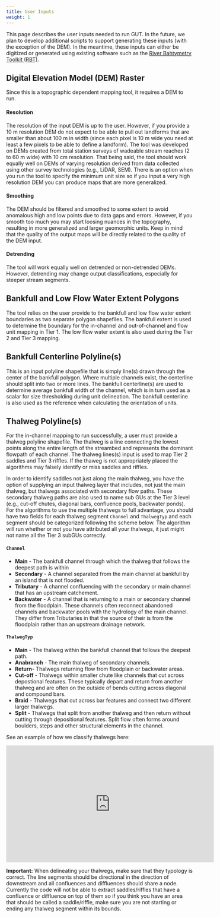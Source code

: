 ```yaml
---
title: User Inputs
weight: 1
---
```


This page describes the user inputs needed to run GUT.  In the future, we plan to develop additional scripts to support generating these inputs (with the exception of the DEM).  In the meantime, these inputs can either be digitized or generated using existing software such as the [River Bahtymetry Toolkit (RBT)](https://essa.com/explore-essa/tools/river-bathymetry-toolkit-rbt/).  


## Digital Elevation Model (DEM) Raster

Since this is a topographic dependent mapping tool, it requires a DEM to run.   

#### Resolution

The resolution of the input DEM is up to the user.  However, if you provide a 10 m resolution DEM do not expect to be able to pull out landforms that are smaller than about 100 m in width (since each pixel is 10 m wide you need at least a few pixels to be able to define a landform).  The tool was developed on DEMs created from total station surveys of wadeable stream reaches (2 to 60 m wide) with 10 cm resolution.  That being said, the tool should work equally well on DEMs of varying resolution derived from data collected using other survey technologies (e.g., LiDAR, SEM). There is an option when you run the tool to specify the minimum unit size so if you input a very high resolution DEM you can produce maps that are more generalized.

#### Smoothing

The DEM should be filtered and smoothed to some extent to avoid anomalous high and low points due to data gaps and errors.  However, if you smooth too much you may start loosing nuances in the topography, resulting in more generalized and larger geomorphic units.  Keep in mind that the quality of the output maps will be directly related to the quality of the DEM input.

#### Detrending

The tool will work equally well on detrended or non-detrended DEMs.  However, detrending may change output classifications, especially for steeper stream segments. 

## Bankfull and Low Flow Water Extent Polygons

The tool relies on the user provide to the bankfull and low flow water extent boundaries as two separate polygon shapefiles. The bankfull extent is used to determine the boundary for the in-channel and out-of-channel and flow unit mapping in Tier 1.  The low flow water extent is also used during the Tier 2 and Tier 3 mapping.

## Bankfull Centerline Polyline(s)

This is an input polyline shapefile that is simply line(s) drawn through the center of the bankfull polygon.  Where multiple channels exist, the centerline should split into two or more lines.  The bankfull centerline(s) are used to determine average bankfull width of the channel, which is in turn used as a scalar for size thresholding during unit delineation.  The bankfull centerline is also used as the reference when calculating the orientation of units.

## Thalweg Polyline(s)

For the in-channel mapping to run successfully, a user must provide a thalweg polyline shapefile.  The thalweg is a line connecting the lowest points along the entire length of the streambed and represents the dominant flowpath of each channel. The thalweg lines(s) input is used to map Tier 2 saddles and Tier 3 riffles.  If the thaweg is not appropriately placed the algorithms may falsely identify or miss saddles and riffles. 

In order to identify saddles not just along the main thalweg, you have the option of supplying an input thalweg layer that includes, not just the main thalweg, but thalwegs associated with secondary flow paths.  These secondary thalweg paths are also used to name sub GUs at the Tier 3 level (e.g., cut-off chutes, diagonal bars, confluence pools, backwater ponds).  For the algorithms to use the multiple thalwegs to full advantage, you should have two fields for each thalweg segment `Channel` and `ThalwegTyp` and each segment should be categorized following the scheme below. The algorithm will run whether or not you have attributed all your thalwegs, it just might not name all the Tier 3 subGUs correctly.  

#### `Channel`
* **Main** - The bankfull channel through which the thalweg that follows the deepest path is within
* **Secondary** - A channel separated from the main channel at bankfull by an island that is not flooded. 
* **Tributary** - A channel confluencing with the secondary or main channel that has an upstream catchement.
* **Backwater** - A channel that is returning to a main or secondary channel from the floodplain.  These channels often reconnect abandoned channels and backwater pools with the hydrology of the main channel. They differ from Tributaries in that the source of their is from the floodplain rather than an upstream drainage network.

#### `ThalwegTyp`
* **Main** - The thalweg within the bankfull channel that follows the deepest path.
* **Anabranch** - The main thalweg of secondary channels.
* **Return**- Thalwegs returning flow from floodplain or backwater areas.
* **Cut-off** - Thalwegs within smaller chute like channels that cut across depostional features.  These typically depart and return from another thalweg and are often on the outside of bends cutting across diagonal and compound bars.
* **Braid** - Thalwegs that cut across bar features and connect two different larger thalwegs. 
* **Split** - Thalwegs that split from another thalweg and then return without cutting through depositional features.  Split flow often forms around boulders, steps and other structural elements in the channel.

See an example of how we classify thalwegs here:
<iframe width="560" height="315" src="https://www.youtube.com/embed/7AXaTnMN_lk" frameborder="0" allow="autoplay; encrypted-media" allowfullscreen></iframe>

**Important:** When delineating your thalwegs, make sure that they typology is correct.  The line segments should be directional in the direction of downstream and all confluences and diffluences should share a node. Currently the code will not be able to extract saddles/riffles that have a confluence or diffluence on top of them so if you think you have an area that should be called a saddle/riffle, make sure you are not starting or ending any thalweg segment within its bounds. 
